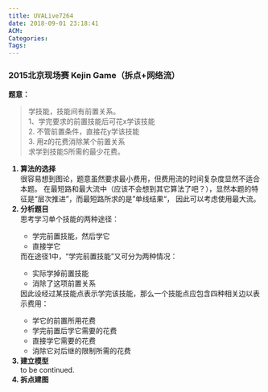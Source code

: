 ```yaml
---
title: UVALive7264
date: 2018-09-01 23:18:41
ACM:
Categories:
Tags:
---
```

### <b>2015北京现场赛 Kejin Game（拆点+网络流）</b>
<b>题意：</b><br>
    <blockquote>
    学技能，技能间有前置关系。<br>
    1、学完要求的前置技能后可花x学该技能<br>
    2. 不管前置条件，直接花y学该技能<br>
    3. 用z的花费消除某个前置关系<br>
    求学到技能S所需的最少花费。
    </blockquote>
<ol>
    <b><li>算法的选择</li></b>
        很容易想到图论，题意虽然要求最小费用，但费用流的时间复杂度显然不适合本题。
        在最短路和最大流中（应该不会想到其它算法了吧？），显然本题的特征是“层次推进”，而最短路所求的是”单线结果“，
    因此可以考虑使用最大流。
    <b><li>分析题目</li></b>
        思考学习单个技能的两种途径：
            <ul>
            <li>学完前置技能，然后学它</li>
            <li>直接学它</li>
            </ul>
        而在途径1中，“学完前置技能”又可分为两种情况：
            <ul>
            <li>实际学掉前置技能</li>
            <li>消除了这项前置关系</li>
            </ul>
        因此设经过某技能点表示学完该技能，那么一个技能点应包含四种相关边以表示费用：
            <ul>
            <li>学它的前置所用花费</li>
            <li>学完前置后学它需要的花费</li>
            <li>直接学它需要的花费</li>
            <li>消除它对后继的限制所需的花费</li>
            </ul>
    <b><li>建立模型</li></b>
        to be continued.
    <b><li>拆点建图</li></b>

</ol>
